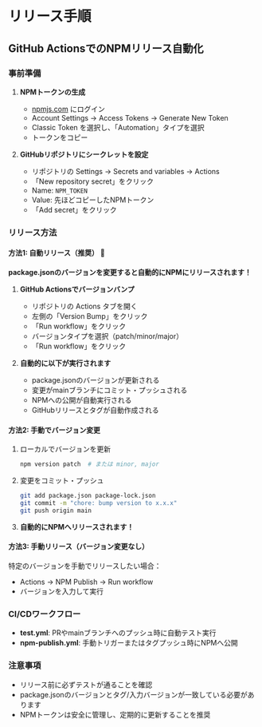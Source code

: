 # リリース手順

## GitHub ActionsでのNPMリリース自動化

### 事前準備

1. **NPMトークンの生成**
   - [npmjs.com](https://www.npmjs.com/) にログイン
   - Account Settings → Access Tokens → Generate New Token
   - Classic Token を選択し、「Automation」タイプを選択
   - トークンをコピー

2. **GitHubリポジトリにシークレットを設定**
   - リポジトリの Settings → Secrets and variables → Actions
   - 「New repository secret」をクリック
   - Name: `NPM_TOKEN`
   - Value: 先ほどコピーしたNPMトークン
   - 「Add secret」をクリック

### リリース方法

#### 方法1: 自動リリース（推奨） 🚀

**package.jsonのバージョンを変更すると自動的にNPMにリリースされます！**

1. **GitHub Actionsでバージョンバンプ**
   - リポジトリの Actions タブを開く
   - 左側の「Version Bump」をクリック
   - 「Run workflow」をクリック
   - バージョンタイプを選択（patch/minor/major）
   - 「Run workflow」をクリック

2. **自動的に以下が実行されます**
   - package.jsonのバージョンが更新される
   - 変更がmainブランチにコミット・プッシュされる
   - NPMへの公開が自動実行される
   - GitHubリリースとタグが自動作成される

#### 方法2: 手動でバージョン変更

1. ローカルでバージョンを更新
   ```bash
   npm version patch  # または minor, major
   ```

2. 変更をコミット・プッシュ
   ```bash
   git add package.json package-lock.json
   git commit -m "chore: bump version to x.x.x"
   git push origin main
   ```

3. **自動的にNPMへリリースされます！**

#### 方法3: 手動リリース（バージョン変更なし）

特定のバージョンを手動でリリースしたい場合：
- Actions → NPM Publish → Run workflow
- バージョンを入力して実行

### CI/CDワークフロー

- **test.yml**: PRやmainブランチへのプッシュ時に自動テスト実行
- **npm-publish.yml**: 手動トリガーまたはタグプッシュ時にNPMへ公開

### 注意事項

- リリース前に必ずテストが通ることを確認
- package.jsonのバージョンとタグ/入力バージョンが一致している必要があります
- NPMトークンは安全に管理し、定期的に更新することを推奨